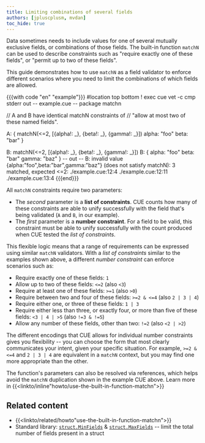 ```yaml
---
title: Limiting combinations of several fields
authors: [jpluscplusm, mvdan]
toc_hide: true
---
```


Data sometimes needs to include values for one of several mutually exclusive
fields, or combinations of those fields.
The built-in function `matchN` can be used to describe constraints such as
"require exactly one of these fields", or "permit up to two of these fields".

This guide demonstrates how to use `matchN` as a field validator to enforce
different scenarios where you need to limit the combinations of which fields
are allowed.

<!--more-->

{{{with code "en" "example"}}}
#location top bottom
! exec cue vet -c
cmp stderr out
-- example.cue --
package matchn

// A and B have identical matchN constraints of
// "allow at most two of these named fields".

A: {
	matchN(<=2, [{alpha!: _}, {beta!: _}, {gamma!: _}])
	alpha: "foo"
	beta:  "bar"
}

B: matchN(<=2, [{alpha!: _}, {beta!: _}, {gamma!: _}])
B: {
	alpha: "foo"
	beta:  "bar"
	gamma: "baz"
}
-- out --
B: invalid value {alpha:"foo",beta:"bar",gamma:"baz"} (does not satisfy matchN): 3 matched, expected <=2:
    ./example.cue:12:4
    ./example.cue:12:11
    ./example.cue:13:4
{{{end}}}

All `matchN` constraints require two parameters:

- The *second* parameter is a **list of constraints**. CUE counts how many of
  these constraints are able to unify successfully with the field that's being
  validated (`A` and `B`, in our example).
- The *first* parameter is a **number constraint**. For a field to be valid,
  this constraint must be able to unify successfully with the count produced
  when CUE tested the *list of constraints*.

This flexible logic means that a range of requirements can be expressed using
similar `matchN` validators. With a *list of constraints* similar to the
examples shown above, a different *number constraint* can enforce scenarios
such as:

- Require exactly one of these fields:
  `1`
- Allow up to two of these fields:
  `<=2` (also `<3`)
- Require at least one of these fields:
  `>=1` (also `>0`)
- Require between two and four of these fields:
  `>=2 & <=4` (also `2 | 3 | 4`)
- Require either one,
  or three of these fields:
  `1 | 3`
- Require either less than three,
  or exactly four,
  or more than five of these fields:
  `<3 | 4 | >5` (also `!=3 & !=5`)
- Allow any number of these fields, other than two:
  `!=2` (also `<2 | >2`)

The different encodings that CUE allows for individual number constraints gives
you flexibility -- you can choose the form that most clearly communicates your
intent, given your specific situation. For example, `>=2 & <=4` and `2 | 3 | 4` are
equivalent in a `matchN` context, but you may find one more appropriate
than the other.

The function's parameters can also be resolved via references, which helps
avoid the `matchN` duplication shown in the example CUE above. Learn more in
{{<linkto/inline"howto/use-the-built-in-function-matchn">}}

## Related content

- {{<linkto/related/howto"use-the-built-in-function-matchn">}}
- Standard library:
  [`struct.MinFields`](/go/pkg/struct#MinFields) &
  [`struct.MaxFields`](/go/pkg/struct#MaxFields)
  -- limit the total number of fields present in a struct
